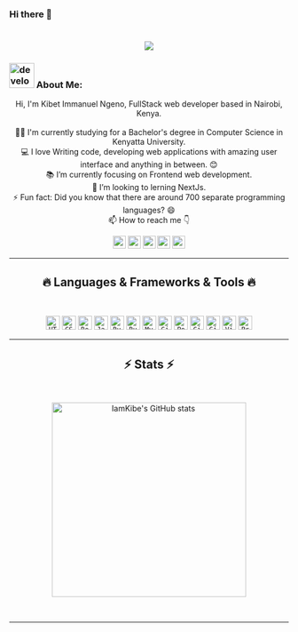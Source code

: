 ### Hi there 👋

<!--
**iamkibeh/iamkibeh** is a ✨ _special_ ✨ repository because its `README.md` (this file) appears on your GitHub profile.

Here are some ideas to get you started:

- 🔭 I’m currently working on ...
- 🌱 I’m currently learning ...
- 👯 I’m looking to collaborate on ...
- 🤔 I’m looking for help with ...
- 💬 Ask me about ...
- 📫 How to reach me: ...
- 😄 Pronouns: ...
- ⚡ Fun fact: ...
-->
<h1 align="center">
  <a href="https://git.io/typing-svg">
    <img src="https://readme-typing-svg.herokuapp.com/?lines=This+is+Kibet+Immanuel;Nice+to+meet+you+%F0%9F%91%8B&center=true&size=30">
  </a>
</h1>

###  <img src="https://github.com/iamkibeh/HalemoGPA/raw/main/images/Developer.gif" alt="developer gif"  height="45px">  About Me:

<p align="center">
  Hi, I'm Kibet Immanuel Ngeno, FullStack web developer based in Nairobi, Kenya.
  <br>
  <br>
  👨‍🎓 I'm currently studying for a Bachelor's degree in Computer Science in Kenyatta University.
  <br>
  💻 I love Writing code, developing web applications with amazing user interface and anything in between. 😊
  <br>
  📚 I’m currently focusing on Frontend web development.
  <br>
  👯 I’m looking to lerning NextJs.
  <br>
  ⚡ Fun fact:
  Did you know that there are around 700 separate programming languages? 😄
  <br>
  📫 How to reach me 👇
</p>

<p align="center">
<a href="https://www.linkedin.com/in/kibet-immanuel/"><img src="https://img.shields.io/badge/linkedin-%230077B5.svg?&style=for-the-badge&logo=linkedin&logoColor=white" height=23></a>
<a href="mailto:kibetimmanuel0@gmail.com"><img src="https://img.shields.io/badge/Gmail-D14836?style=for-the-badge&logo=gmail&logoColor=white" height=23></a>
<a href="http://wa.me//254716246708"><img src="https://img.shields.io/badge/WhatsApp-25D366?style=for-the-badge&logo=whatsapp&logoColor=white" height=23></a>
<a href="https://github.com/iamkibeh"><img src="https://img.shields.io/badge/GitHub-100000?style=for-the-badge&logo=github&logoColor=white" height=23></a>
<a href="https://twitter.com/Iamkibeh"><img src="https://img.shields.io/badge/twitter-%230077B5.svg?style=for-the-badge&logo=twitter&logoColor=white" height=23></a>
</p>
<hr>
<h2 align="center">🔥 Languages & Frameworks & Tools 🔥</h2><br>
<p align="center">
<code><img title="HTML5" height="25" src="https://github.com/iamkibeh/HalemoGPA/raw/main/images/html5.svg"></code>
<code><img title="CSS3" height="25" src="https://img.icons8.com/color/512/css3.png"></code>
<code><img title="Bootstrap" height="25" src="https://img.icons8.com/color/512/bootstrap.png"></code>
<code><img title="Javascript" height="25" src="https://img.icons8.com/color/512/javascript.png"></code>
<code><img title="Ruby" height="25" src="https://img.icons8.com/color/512/ruby-programming-language.png"></code>
<code><img title="Ruby on Rails" height="25" src="https://img.icons8.com/windows/512/ruby-on-rails.png"></code>
<code><img title="MySQL" height="25" src="https://img.icons8.com/fluency/512/mysql-logo.png"></code>
<code><img title="Git" height="25" src="https://img.icons8.com/color/512/git.png"></code>
<code><img title="PostgreSQL" height="25" src="https://img.icons8.com/color/512/postgreesql.png"></code>
<code><img title="GitHub" height="25" src="https://img.icons8.com/material-rounded/512/github.png"></code>
<code><img title="GitLab" height="25" src="https://img.icons8.com/color/512/gitlab.png"></code>
<code><img title="Visual Studio Code" height="25" src="https://img.icons8.com/color/512/visual-studio-code-2019.png"></code>
<code><img title="Problem Solving" height="25" src="https://img.icons8.com/external-flaticons-lineal-color-flat-icons/512/external-problem-solving-edutainment-flaticons-lineal-color-flat-icons.png"></code>
</p>

<hr>

<h2 align="center">⚡ Stats ⚡</h2>
<br>

<p align="center">
<a href="https://github.com/iamkibeh/">
<img title= "IamKibe's GitHub stats" width=350 src="https://github-readme-stats.vercel.app/api?username=iamkibeh&show_icons=true&theme=radical" />
 </a>
</p>
<br>
<hr>

